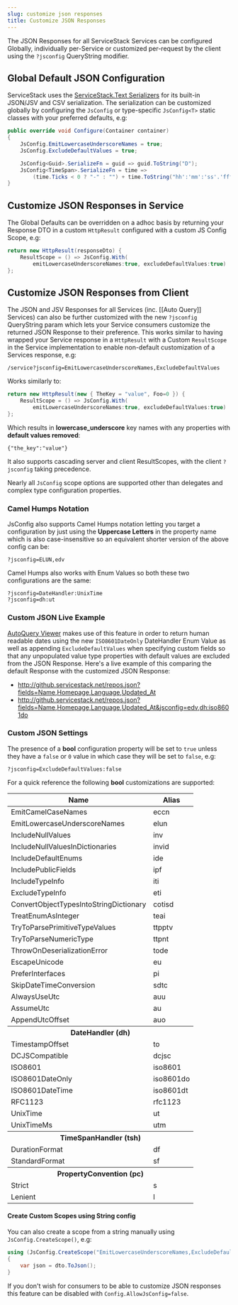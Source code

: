 ```yaml
---
slug: customize json responses
title: Customize JSON Responses
---
```


The JSON Responses for all ServiceStack Services can be configured Globally, individually per-Service or customized per-request by the client using the `?jsconfig` QueryString modifier.

## Global Default JSON Configuration

ServiceStack uses the [ServiceStack.Text Serializers](https://github.com/ServiceStack/ServiceStack.Text) for its built-in JSON/JSV and CSV serialization. The serialization can be customized globally by configuring the `JsConfig` or type-specific `JsConfig<T>` static classes with your preferred defaults, e.g:

```csharp
public override void Configure(Container container)
{
    JsConfig.EmitLowercaseUnderscoreNames = true; 
    JsConfig.ExcludeDefaultValues = true;

    JsConfig<Guid>.SerializeFn = guid => guid.ToString("D");
    JsConfig<TimeSpan>.SerializeFn = time => 
        (time.Ticks < 0 ? "-" : "") + time.ToString("hh':'mm':'ss'.'fffffff");
}
```

## Customize JSON Responses in Service

The Global Defaults can be overridden on a adhoc basis by returning your Response DTO in a custom `HttpResult` configured with a custom JS Config Scope, e.g:

```csharp
return new HttpResult(responseDto) {
    ResultScope = () => JsConfig.With(
        emitLowercaseUnderscoreNames:true, excludeDefaultValues:true)
};
```

## Customize JSON Responses from Client

The JSON and JSV Responses for all Services (inc. [[Auto Query]] Services) can also be further customized with the 
new `?jsconfig` QueryString param which lets your Service consumers customize the returned JSON Response to 
their preference. This works similar to having wrapped your Service response in a `HttpResult` with a Custom 
`ResultScope` in the Service implementation to enable non-default customization of a Services response, e.g:

    /service?jsconfig=EmitLowercaseUnderscoreNames,ExcludeDefaultValues
    
Works similarly to:

```csharp
return new HttpResult(new { TheKey = "value", Foo=0 }) {
    ResultScope = () => JsConfig.With(
        emitLowercaseUnderscoreNames:true, excludeDefaultValues:true)
};
```

Which results in **lowercase_underscore** key names with any properties with **default values removed**:

    {"the_key":"value"}

It also supports cascading server and client ResultScopes, with the client `?jsconfig` taking precedence.

Nearly all `JsConfig` scope options are supported other than delegates and complex type configuration properties.

### Camel Humps Notation

JsConfig also supports Camel Humps notation letting you target a configuration by just using the 
**Uppercase Letters** in the property name which is also case-insensitive so an equivalent shorter version 
of the above config can be:

    ?jsconfig=ELUN,edv
    
Camel Humps also works with Enum Values so both these two configurations are the same:

    ?jsconfig=DateHandler:UnixTime
    ?jsconfig=dh:ut

### Custom JSON Live Example

[AutoQuery Viewer](https://github.com/ServiceStack/Admin) makes use of this feature in order to return human readable dates using the new 
`ISO8601DateOnly` DateHandler Enum Value as well as appending `ExcludeDefaultValues` when specifying custom 
fields so that any unpopulated value type properties with default values are excluded from the JSON Response. 
Here's a live example of this comparing the default Response with the customized JSON Response:

 - http://github.servicestack.net/repos.json?fields=Name,Homepage,Language,Updated_At
 - http://github.servicestack.net/repos.json?fields=Name,Homepage,Language,Updated_At&jsconfig=edv,dh:iso8601do

### Custom JSON Settings

The presence of a **bool** configuration property will be set to `true` unless they have a `false` or `0` 
value in which case they will be set to `false`, e.g:

    ?jsconfig=ExcludeDefaultValues:false

For a quick reference the following **bool** customizations are supported:

<table>
    <thead>
        <tr><th>Name</th><th>Alias</th></tr>
    </thead>
    <tr><td>EmitCamelCaseNames</td><td>eccn</td></tr>
    <tr><td>EmitLowercaseUnderscoreNames</td><td>elun</td></tr>
    <tr><td>IncludeNullValues</td><td>inv</td></tr>
    <tr><td>IncludeNullValuesInDictionaries</td><td>invid</td></tr>
    <tr><td>IncludeDefaultEnums</td><td>ide</td></tr>
    <tr><td>IncludePublicFields</td><td>ipf</td></tr>
    <tr><td>IncludeTypeInfo</td><td>iti</td></tr>
    <tr><td>ExcludeTypeInfo</td><td>eti</td></tr>
    <tr><td>ConvertObjectTypesIntoStringDictionary</td><td>cotisd</td></tr>
    <tr><td>TreatEnumAsInteger</td><td>teai</td></tr>
    <tr><td>TryToParsePrimitiveTypeValues</td><td>ttpptv</td></tr>
    <tr><td>TryToParseNumericType</td><td>ttpnt</td></tr>
    <tr><td>ThrowOnDeserializationError</td><td>tode</td></tr>
    <tr><td>EscapeUnicode</td><td>eu</td></tr>
    <tr><td>PreferInterfaces</td><td>pi</td></tr>
    <tr><td>SkipDateTimeConversion</td><td>sdtc</td></tr>
    <tr><td>AlwaysUseUtc</td><td>auu</td></tr>
    <tr><td>AssumeUtc</td><td>au</td></tr>
    <tr><td>AppendUtcOffset</td><td>auo</td></tr>
    <tr><th colspan=2>DateHandler (dh)</th></tr>
    <tr><td>TimestampOffset</td><td>to</td></tr>
    <tr><td>DCJSCompatible</td><td>dcjsc</td></tr>
    <tr><td>ISO8601</td><td>iso8601</td></tr>
    <tr><td>ISO8601DateOnly</td><td>iso8601do</td></tr>
    <tr><td>ISO8601DateTime</td><td>iso8601dt</td></tr>
    <tr><td>RFC1123</td><td>rfc1123</td></tr>
    <tr><td>UnixTime</td><td>ut</td></tr>
    <tr><td>UnixTimeMs</td><td>utm</td></tr>
    <tr><th colspan=2>TimeSpanHandler (tsh)</th></tr>
    <tr><td>DurationFormat</td><td>df</td></tr>
    <tr><td>StandardFormat</td><td>sf</td></tr>
    <tr><th colspan=2>PropertyConvention (pc)</th></tr>
    <tr><td>Strict</td><td>s</td></tr>
    <tr><td>Lenient</td><td>l</td></tr>
</table>

#### Create Custom Scopes using String config

You can also create a scope from a string manually using `JsConfig.CreateScope()`, e.g:

```csharp
using (JsConfig.CreateScope("EmitLowercaseUnderscoreNames,ExcludeDefaultValues,dh:ut")) 
{
    var json = dto.ToJson();
}
```

If you don't wish for consumers to be able to customize JSON responses this feature can be disabled with 
`Config.AllowJsConfig=false`.